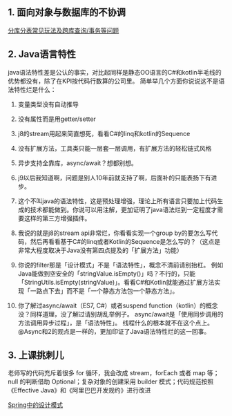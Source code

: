 

## 1. 面向对象与数据库的不协调
[分库分表常见玩法及跨库查询/事务等问题](https://www.jianshu.com/p/6f5662908dae)

## 2. Java语言特性
java语法特性差是公认的事实，对比起同样是静态OO语言的C#和kotlin半毛线的优势都没有，除了在KPI按代码行数算的公司里。
简单举几个方面你说说这不是语法特性烂是什么：
1. 变量类型没有自动推导
2. 没有属性而是用getter/setter
3. j8的stream用起来简直想死，看看C#的linq和kotlin的Sequence
4. 没有扩展方法，工具类只能一层套一层调用，有扩展方法的轻松链式风格
5. 异步支持全靠库，async/await？想都别想。


1. j9以后我知道啊，问题是别人10年前就支持了啊，后面补的只能表扬下有进步。

2. 这个不叫java的语法特性，这是预处理增强，理论上所有语言只要加上代码生成的技术都能做到。你说可以用注解，更加证明了java语法烂到一定程度才需要这样的第三方增强插件。

3. 我说的就是j8的stream api非常烂，你看看实现一个group by的要怎么写代码，然后再看看基于C#的linq或者Kotlin的Sequence是怎么写的？（这点是非常大程度取决于Java没有第四点提及的「扩展方法」功能）

4. 你说的filter那是「设计模式」不是「语法特性」，概念不清前请别抬杠。
例如Java能做到空安全的「stringValue.isEmpty()」吗？不行的，只能「StringUtils.isEmpty(stringValue)」。看看C#和Kotlin就能通过扩展方法实现「一路点下去」而不是「一个静态方法包一个静态方法」。

5. 你了解过async/await（ES7, C#）或者suspend function（kotlin）的概念没？同样道理，没了解过请别胡乱举例子。
async/await是「使用同步调用的方法调用异步过程」，是「语法特性」。
线程什么的根本就不在这个点上。
@Async和2的观点是一样的，更加印证了Java语法特性烂的这一回事。
## 3. 上课挑刺儿
老师写的代码充斥着很多 for 循环，我会改成 stream，forEach 或者 map 等；null 的判断借助 Optional；复杂对象的创建采用 builder 模式；代码规范按照《Effective Java》和《阿里巴巴开发规约》进行改进

[Spring中的设计模式](https://blog.csdn.net/caoxiaohong1005/article/details/80039656)
